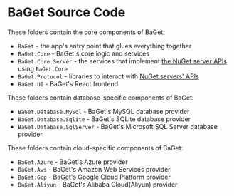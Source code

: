 # BaGet Source Code

These folders contain the core components of BaGet:

* `BaGet` - the app's entry point that glues everything together
* `BaGet.Core` - BaGet's core logic and services
* `BaGet.Core.Server` - the services that implement [the NuGet server APIs](https://docs.microsoft.com/en-us/nuget/api/overview) using `BaGet.Core`
* `BaGet.Protocol` - libraries to interact with [NuGet servers' APIs](https://docs.microsoft.com/en-us/nuget/api/overview)
* `BaGet.UI` - BaGet's React frontend

These folders contain database-specific components of BaGet:

* `BaGet.Database.MySql` - BaGet's MySQL database provider
* `BaGet.Database.Sqlite` - BaGet's SQLite database provider
* `BaGet.Database.SqlServer` - BaGet's Microsoft SQL Server database provider

These folders contain cloud-specific components of BaGet:

* `BaGet.Azure` - BaGet's Azure provider
* `BaGet.Aws` - BaGet's Amazon Web Services provider
* `BaGet.Gcp` - BaGet's Google Cloud Platform provider
* `BaGet.Aliyun` - BaGet's Alibaba Cloud(Aliyun) provider
